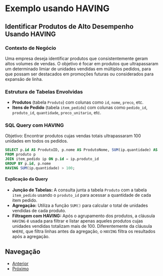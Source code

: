 # Exemplo usando HAVING

## Identificar Produtos de Alto Desempenho Usando HAVING

### Contexto de Negócio
Uma empresa deseja identificar produtos que consistentemente geram altos volumes de vendas. O objetivo é focar em produtos que ultrapassaram um determinado limiar de unidades vendidas em múltiplos pedidos, para que possam ser destacados em promoções futuras ou considerados para expansão de linha.

### Estrutura de Tabelas Envolvidas
- **Produtos** (tabela `Produto`) com colunas como `id`, `nome`, `preco`, etc.
- **Itens de Pedido** (tabela `item_pedido`) com colunas como `pedido_id`, `produto_id`, `quantidade`, `preco_unitario`, etc.

### SQL Query com HAVING
Objetivo: Encontrar produtos cujas vendas totais ultrapassaram 100 unidades em todos os pedidos.

```sql
SELECT p.id AS ProdutoID, p.nome AS ProdutoNome, SUM(ip.quantidade) AS UnidadesVendidas
FROM produto p
JOIN item_pedido ip ON p.id = ip.produto_id
GROUP BY p.id, p.nome
HAVING SUM(ip.quantidade) > 100;
```

#### Explicação da Query
- **Junção de Tabelas:** A consulta junta a tabela `Produto` com a tabela `item_pedido` usando o `produto_id` para acessar a quantidade de cada item pedido.
- **Agregação:** Utiliza a função `SUM()` para calcular o total de unidades vendidas de cada produto.
- **Filtragem com HAVING:** Após o agrupamento dos produtos, a cláusula `HAVING` é usada para filtrar e listar apenas aqueles produtos cujas unidades vendidas totalizam mais de 100. Diferentemente da cláusula `WHERE`, que filtra linhas antes da agregação, o `HAVING` filtra os resultados após a agregação.


## Navegação
- [Anterior](11-exemplos-funcoes-de-agrupamento.md)
- [Próximo](13-tipos-de-union.md)
